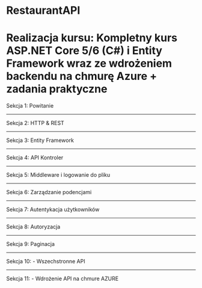 # RestaurantAPI
<h1>Realizacja kursu: Kompletny kurs ASP.NET Core 5/6 (C#) i Entity Framework wraz ze wdrożeniem backendu na chmurę Azure + zadania praktyczne </h1>
<div>
  Sekcja 1: Powitanie
  <br><hr>
  Sekcja 2: HTTP & REST
  <br><hr>
  Sekcja 3: Entity Framework
  <br><hr>
  Sekcja 4: API Kontroler
  <br><hr>
  Sekcja 5: Middleware i logowanie do pliku
  <br><hr>
  Sekcja 6: Zarządzanie podencjami
  <br><hr>
  Sekcja 7: Autentykacja użytkowników
  <br><hr>
  Sekcja 8: Autoryzacja
  <br><hr>
  Sekcja 9: Paginacja 
  <br><hr>
  Sekcja 10: - Wszechstronne API
  <br><hr>
  Sekcja 11: - Wdrożenie API na chmure AZURE
